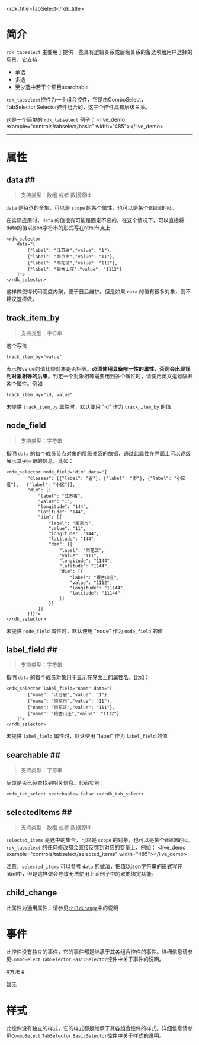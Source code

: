 <rdk_title>TabSelect</rdk_title>

# 简介 #

`rdk_tabselect` 主要用于提供一些具有逻辑关系或层级关系的备选项给用户选择的场景，它支持

- 单选
- 多选
- 至少选中若干个项目searchable

`rdk_tabselect`控件为一个组合控件，它是由ComboSelect，TabSelector,Selector控件组合的，这三个控件具有层级关系。

这是一个简单的 `rdk_tabselect` 例子：
<live_demo example="controls/tabselect/basic" width="485"></live_demo>

---
# 属性 #

## data <binding></binding>##
> 支持类型：数组 或者 数据源id

`data` 是待选的全集，可以是 `scope` 的某个属性，也可以是某个`数据源`的id。

在实际应用时，`data` 的值很有可能是固定不变的，在这个情况下，可以直接将data的值以json字符串的形式写在html节点上：
    
	<rdk_selector
		data="[
			{"label": "江苏省","value": "1"}, 
			{"label": "南京市","value": "11"}, 
			{"label": "雨花区","value": "111"}, 
			{"label": "银杏山庄","value": "1112"}
		]">
	</rdk_selector>

这样做使得代码高度内聚，便于日后维护。但是如果 `data` 的值有很多对象，则不建议这样做。

## track&#x5f;item&#x5f;by ##
> 支持类型：字符串

这个写法
	
	track_item_by="value" 

表示按value的值比较对象是否相等。**必须使用具备唯一性的属性，否则会出现误判对象相等的后果**。判定一个对象相等需要用到多个属性时，请使用英文逗号隔开各个属性。例如

	track_item_by="id, value"

未提供 `track_item_by` 属性时，默认使用 "id" 作为 `track_item_by` 的值

## node_field ##
> 支持类型：字符串

指明 `data` 的每个成员节点对象的层级关系的依据，通过此属性在界面上可以逐级展示其子目录的信息。比如：

	<rdk_selector node_field='dim' data="{
			"classes": [{"label": "省"}, {"label": "市"}, {"label": "小区组"}, 	{"label": "小区"}],
            "dim": [{
                "label": "江苏省",
                "value": "1",
                "longitude": "144",
                "latitude": "144",
                "dim": [{
                    "label": "南京市",
                    "value": "11",
                    "longitude": "144",
                    "latitude": "144",
                    "dim": [{
                        "label": "雨花区",
                        "value": "111",
                        "longitude": "1144",
                        "latitude": "1144",
                        "dim": [{
                            "label": "银杏山庄",
                            "value": "1112",
                            "longitude": "11144",
                            "latitude": "11144"
                        }]
                    }]
                }]
            }]}">
	</rdk_selector>

未提供 `node_field` 属性时，默认使用 "node" 作为 `node_field` 的值

## label_field <binding></binding>##
> 支持类型：字符串

指明 `data` 的每个成员对象用于显示在界面上的属性名。比如：

	<rdk_selector label_field="name" data="[
			{"name": "江苏省","value": "1"}, 
			{"name": "南京市","value": "11"}, 
			{"name": "雨花区","value": "111"}, 
			{"name": "银杏山庄","value": "1112"}
		]">
	</rdk_selector>

未提供 `label_field` 属性时，默认使用 "label" 作为 `label_field` 的值

## searchable <binding></binding>##
>支持类型：字符串

反馈是否已经查找到相关信息。代码实例：

    <rdk_tab_select searchable='false'></rdk_tab_select>

## selectedItems <binding></binding>##
> 支持类型：数组 或者 数据源id

`selected_items` 是选中的集合，可以是 `scope` 的对象，也可以是某个`数据源`的id。`rdk_tabselect` 的任何修改都会直接反馈到对应的变量上，例如：
<live_demo example="controls/tabselect/selected_items"  width="485"></live_demo>

注意，`selected_items` 可以参考 `data` 的做法，把值以json字符串的形式写在html中，但是这样做会导致无法使用上面例子中的双向绑定功能。

## child_change ##

此属性为通用属性，请参见[`childChange`](/doc/client/controls/common/child_change.md)中的说明

# 事件 #

此控件没有独立的事件，它的事件都是继承于其各组合控件的事件。详细信息请参见`ComboSelect`,`TabSelector`,`BasicSelector`控件中关于事件的说明。

#方法 #

暂无

# 样式 #

此控件没有独立的样式，它的样式都是继承于其各组合控件的样式。详细信息请参见`ComboSelect`,`TabSelector`,`BasicSelector`控件中关于样式的说明。


